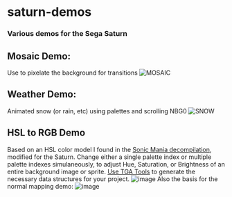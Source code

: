 # saturn-demos
### Various demos for the Sega Saturn
## Mosaic Demo:
Use to pixelate the background for transitions
![MOSAIC](https://github.com/bimmerlabs/saturn-demos/assets/28711621/93c0b708-6192-443e-9ee3-988c0c9b5cfa)
## Weather Demo:
Animated snow (or rain, etc) using palettes and scrolling NBG0
![SNOW](https://github.com/bimmerlabs/saturn-demos/assets/28711621/d6fd4686-5214-4d73-94f8-5a8965c660c3)
## HSL to RGB Demo
Based on an HSL color model I found in the [Sonic Mania decompilation](https://github.com/RSDKModding/Sonic-Mania-Decompilation), modified for the Saturn.  Change either a single palette index or multiple palette indexes simulaneously, to adjust Hue, Saturation, or Brightness of an entire background image or sprite.  [Use TGA Tools](https://github.com/bimmerlabs/TGA-Tools) to generate the necessary data structures for your project.
![image](https://github.com/user-attachments/assets/50df1d69-58dd-4aa7-9602-765deac8e36e)
Also the basis for the normal mapping demo:
![image](https://github.com/user-attachments/assets/7fb5df3e-3f58-48a4-9fc8-f2db14edb001)

